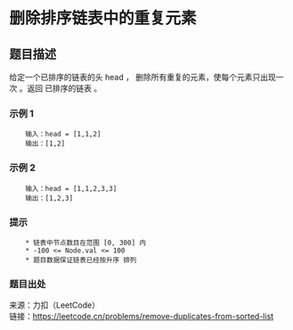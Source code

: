 # 删除排序链表中的重复元素

## 题目描述

给定一个已排序的链表的头 head ， 删除所有重复的元素，使每个元素只出现一次 。返回 已排序的链表 。

### 示例 1

```text
    输入：head = [1,1,2]
    输出：[1,2]
```

### 示例 2

```text
    输入：head = [1,1,2,3,3]
    输出：[1,2,3]
```

### 提示

```text
    * 链表中节点数目在范围 [0, 300] 内
    * -100 <= Node.val <= 100
    * 题目数据保证链表已经按升序 排列
```

### 题目出处

来源：力扣（LeetCode）  
链接：<https://leetcode.cn/problems/remove-duplicates-from-sorted-list>
